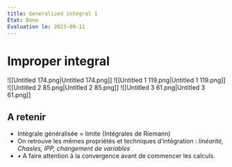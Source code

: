 ```yaml
---
title: Generalized integral 1
État: Done
Evaluation le: 2023-09-11
---
```

# Improper integral
![[Untitled 174.png|Untitled 174.png]]
![[Untitled 1 119.png|Untitled 1 119.png]]
![[Untitled 2 85.png|Untitled 2 85.png]]
![[Untitled 3 61.png|Untitled 3 61.png]]
## A retenir
- Intégrale généralisée = limite (Intégrales de Riemann)
- On retrouve les mêmes propriétés et techniques d’intégration : _linéarité, Chasles, IPP, changement de variables_
- • A faire attention à la convergence avant de commencer les calculs.